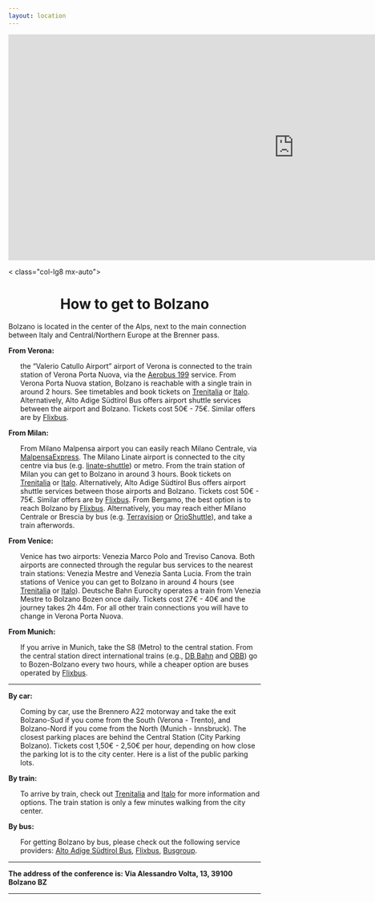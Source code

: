 ```yaml
---
layout: location
---
```


<iframe
    src="https://www.google.com/maps/embed?pb=!1m18!1m12!1m3!1d2747.4907416690485!2d11.33040341579213!3d46.4785943732039!2m3!1f0!2f0!3f0!3m2!1i1024!2i768!4f13.1!3m3!1m2!1s0x47829c34410cbd5b%3A0x65f19ec400fde7e2!2sNOI%20Techpark%20Alto%20Adige!5e0!3m2!1sit!2sit!4v1649161812807!5m2!1sit!2sit"
    width="1140" height="450" style="border:0;" allowfullscreen="" loading="lazy"
    referrerpolicy="no-referrer-when-downgrade"></iframe>


< class="col-lg8 mx-auto">
    <h1 class="display-3" style="text-align: center;">
        How to get to Bolzano
    </h1>
    <p>Bolzano is located in the center of the Alps, next to the main connection between Italy and Central/Northern
        Europe at the Brenner pass. </p>
    <p class="lead">
    <p><b>From Verona:</b>
    <ul style="list-style: none;">
        <li>the “Valerio Catullo Airport” airport of Verona is connected to the train station of Verona Porta Nuova, via
            the <a href="https://www.aeroportoverona.it/en/transport/aerobus.html">Aerobus 199</a> service. From Verona
            Porta Nuova station, Bolzano is reachable with a single train in around
            2 hours. See timetables and book tickets on <a href="https://www.trenitalia.com/">Trenitalia</a> or <a
                href="www.italotreno.it">Italo</a>. Alternatively, Alto Adige Südtirol Bus
            offers airport shuttle services between the airport and Bolzano. Tickets cost 50€ - 75€. Similar offers are
            by <a href="www.flixbus.it">Flixbus</a>.</li>
    </ul>
    </p>
    </p>
    <p><b>From Milan:</b></p>
    <ul style="list-style: none;">
        <li>From Milano Malpensa airport you can easily reach Milano Centrale, via <a
                href="https://www.malpensaexpress.it/en/">MalpensaExpress</a>. The Milano Linate
            airport is connected to the city centre via bus (e.g. <a
                href="https://www.milano-aeroporti.it/linate-shuttle/en/index.html">linate-shuttle</a>) or metro. From
            the train station of
            Milan you can get to Bolzano in around 3 hours. Book tickets on <a
                href="https://www.trenitalia.com/">Trenitalia</a> or <a href="www.italotreno.it">Italo</a>.
            Alternatively, Alto
            Adige Südtirol Bus offers airport shuttle services between those airports and Bolzano. Tickets cost 50€ -
            75€. Similar offers are by <a href="www.flixbus.it">Flixbus</a>. From Bergamo, the best option is to reach
            Bolzano by <a href="www.flixbus.it">Flixbus</a>.
            Alternatively, you may reach either Milano Centrale or Brescia by bus (e.g. <a
                href="https://www.terravision.eu/italiano/airport_transfer/bus-aeroporto-di-bergamo-milano/">Terravision</a>
            or <a href="http://www.orioshuttle.com/_eng/">OrioShuttle</a>), and
            take a train afterwords.</li>
    </ul>
    <p><b>From Venice:</b></p>
    <ul style="list-style: none;">
        <li>Venice has two airports: Venezia Marco Polo and Treviso Canova. Both airports are connected through the
            regular bus services to the nearest train stations: Venezia Mestre and Venezia Santa Lucia. From the train
            stations of Venice you can get to Bolzano in around 4 hours (see <a
                href="https://www.trenitalia.com/">Trenitalia</a> or <a href="www.italotreno.it">Italo</a>). Deutsche
            Bahn
            Eurocity operates a train from Venezia Mestre to Bolzano Bozen once daily. Tickets cost 27€ - 40€ and the
            journey takes 2h 44m. For all other train connections you will have to change in Verona Porta Nuova.</li>
    </ul>
    <p><b>From Munich:</b></p>
    <ul style="list-style: none;">
        <li>If you arrive in Munich, take the S8 (Metro) to the central station. From the central station direct
            international trains (e.g., <a href="https://www.bahn.de/">DB Bahn</a> and <a
                href="https://www.obb-italia.com/de/">OBB</a>) go to Bozen-Bolzano every two hours, while a cheaper
            option are
            buses operated by <a href="www.flixbus.it">Flixbus</a>.</li>
    </ul>
    <hr class="my-4">
    <p><b>By car:</b></p>
    <ul style="list-style: none;">
        <li>Coming by car, use the Brennero A22 motorway and take the exit Bolzano-Sud if you come from the South
            (Verona - Trento), and Bolzano-Nord if you come from the North (Munich - Innsbruck). The closest parking
            places are behind the Central Station (City Parking Bolzano). Tickets cost 1,50€ - 2,50€ per hour, depending
            on how close the parking lot is to the city center. Here is a list of the public parking lots.</li>
    </ul>
    <p><b>By train:</b></p>
    <ul style="list-style: none;">
        <li>To arrive by train, check out <a href="https://www.trenitalia.com/">Trenitalia</a> and <a
                href="www.italotreno.it">Italo</a> for more information and options. The
            train station is only a few minutes walking from the city center.</li>
    </ul>
    <p><b>By bus:</b></p>
    <ul style="list-style: none;">
        <li>For getting Bolzano by bus, please check out the following service providers: <a
                href="www.altoadigebus.com">Alto Adige Südtirol Bus</a>,
            <a href="www.flixbus.it">Flixbus</a>, <a href="www.busgroup.eu">Busgroup</a>.
        </li>
    </ul>
    <hr class="my-4">
    <b>
        The address of the conference is: Via Alessandro Volta, 13, 39100 Bolzano BZ</b>
    <hr class="my-4">
    <!--
    <h1 class="display-5" style="text-align: center;">
        Where to stay in Bolzano
    </h1>
    There are many accommodation options in Bolzano and surroundings. The majority of accommodations in Bolzano are at a
    walking distance from the main conference venue, or at most at a 10-15 minute distance by public transport or bike.
    Examples follow.
    <p><b>Hotels in Bolzano:</b></p>
    <ul style="list-style: none;">
        <li><b>KOLPINGHAUS</b>: <a href="mailto:info@kolpingbozen.it">info@kolpingbozen.it</a></li>
        <li><b>YOUTHOSTEL</b>: <a href="mailto:info@bolzano@ostello.bz">bolzano@ostello.bz</a></li>
        <li><b>HOTEL FIGL</b>: <a href="mailto:info@info@figl.net">info@figl.net</a></li>
        <li><b>HOTEL FEICHTER</b>: <a href="mailto:info@info@hotelfeichter.it">info@hotelfeichter.it</a></li>
        <li><b>HOTEL GREIF</b>: <a href="mailto:info@info@greif.it">info@greif.it</a></li>
        <li><b>PARKHOTEL LUNA MONDSCHEIN</b>: <a
                href="mailto:info@info@parkhotelmondschein.com">info@parkhotelmondschein.com</a></li>
    </ul>
    Please note that Bolzano offers also many options on <a href="https://www.airbnb.it/">Airbnb</a>.
    -->
    </div>